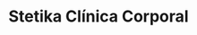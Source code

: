 ---
title: "Stetika Clínica Corporal"
url: /el-progreso/stetika-clinica-corporal/
shop: cosméticos
---